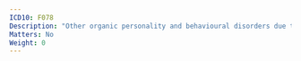 ```yaml
---
ICD10: F078
Description: "Other organic personality and behavioural disorders due to brain disease, damage and dysfunction"
Matters: No
Weight: 0
---
```


